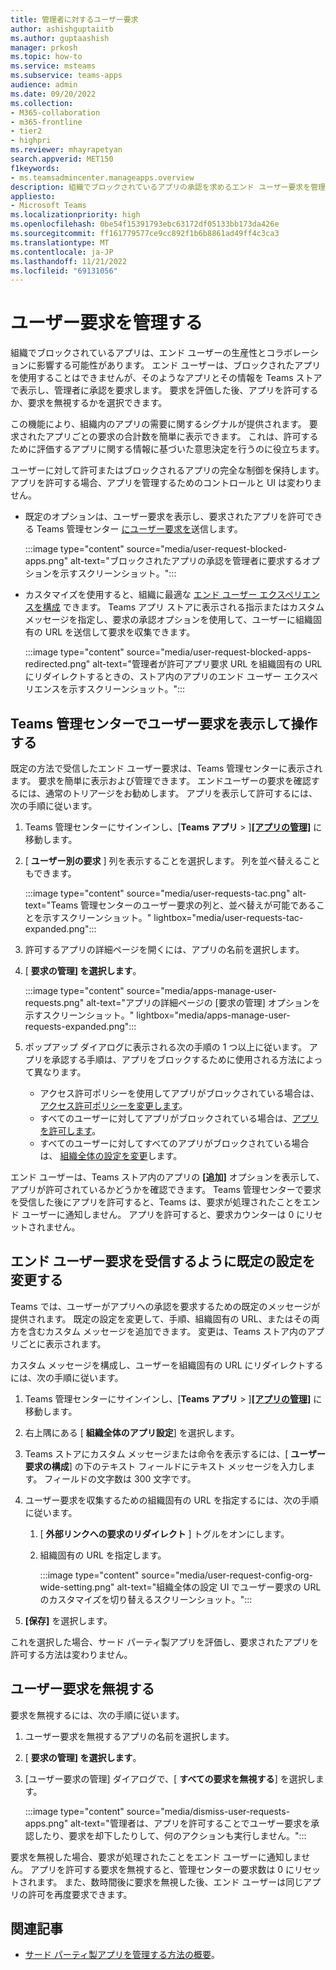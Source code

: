 ```yaml
---
title: 管理者に対するユーザー要求
author: ashishguptaiitb
ms.author: guptaashish
manager: prkosh
ms.topic: how-to
ms.service: msteams
ms.subservice: teams-apps
audience: admin
ms.date: 09/20/2022
ms.collection:
- M365-collaboration
- m365-frontline
- tier2
- highpri
ms.reviewer: mhayrapetyan
search.appverid: MET150
f1keywords:
- ms.teamsadmincenter.manageapps.overview
description: 組織でブロックされているアプリの承認を求めるエンド ユーザー要求を管理および構成する方法について説明します。
appliesto:
- Microsoft Teams
ms.localizationpriority: high
ms.openlocfilehash: 0be54f15391793ebc63172df05133bb173da426e
ms.sourcegitcommit: ff161779577ce9cc892f1b6b8861ad49ff4c3ca3
ms.translationtype: MT
ms.contentlocale: ja-JP
ms.lasthandoff: 11/21/2022
ms.locfileid: "69131056"
---
```

# <a name="manage-user-requests"></a>ユーザー要求を管理する

組織でブロックされているアプリは、エンド ユーザーの生産性とコラボレーションに影響する可能性があります。 エンド ユーザーは、ブロックされたアプリを使用することはできませんが、そのようなアプリとその情報を Teams ストアで表示し、管理者に承認を要求します。 要求を評価した後、アプリを許可するか、要求を無視するかを選択できます。

この機能により、組織内のアプリの需要に関するシグナルが提供されます。 要求されたアプリごとの要求の合計数を簡単に表示できます。 これは、許可するために評価するアプリに関する情報に基づいた意思決定を行うのに役立ちます。

ユーザーに対して許可またはブロックされるアプリの完全な制御を保持します。 アプリを許可する場合、アプリを管理するためのコントロールと UI は変わりません。

* 既定のオプションは、ユーザー要求を表示し、要求されたアプリを許可できる Teams 管理センター [にユーザー要求を](#view-and-act-on-user-requests-in-teams-admin-center)送信します。

   :::image type="content" source="media/user-request-blocked-apps.png" alt-text="ブロックされたアプリの承認を管理者に要求するオプションを示すスクリーンショット。":::

* カスタマイズを使用すると、組織に最適な [エンド ユーザー エクスペリエンスを構成](#modify-the-default-setting-to-receive-end-user-requests) できます。 Teams アプリ ストアに表示される指示またはカスタム メッセージを指定し、要求の承認オプションを使用して、ユーザーに組織固有の URL を送信して要求を収集できます。

   :::image type="content" source="media/user-request-blocked-apps-redirected.png" alt-text="管理者が許可アプリ要求 URL を組織固有の URL にリダイレクトするときの、ストア内のアプリのエンド ユーザー エクスペリエンスを示すスクリーンショット。":::

## <a name="view-and-act-on-user-requests-in-teams-admin-center"></a>Teams 管理センターでユーザー要求を表示して操作する

既定の方法で受信したエンド ユーザー要求は、Teams 管理センターに表示されます。 要求を簡単に表示および管理できます。 エンドユーザーの要求を確認するには、通常のトリアージをお勧めします。 アプリを表示して許可するには、次の手順に従います。

1. Teams 管理センターにサインインし、[**Teams アプリ** > ][**[アプリの管理]**](https://admin.teams.microsoft.com/policies/manage-apps) に移動します。

1. [ **ユーザー別の要求** ] 列を表示することを選択します。 列を並べ替えることもできます。

   :::image type="content" source="media/user-requests-tac.png" alt-text="Teams 管理センターのユーザー要求の列と、並べ替えが可能であることを示すスクリーンショット。" lightbox="media/user-requests-tac-expanded.png":::

1. 許可するアプリの詳細ページを開くには、アプリの名前を選択します。

1. [ **要求の管理] を選択します**。

   :::image type="content" source="media/apps-manage-user-requests.png" alt-text="アプリの詳細ページの [要求の管理] オプションを示すスクリーンショット。" lightbox="media/apps-manage-user-requests-expanded.png":::

1. ポップアップ ダイアログに表示される次の手順の 1 つ以上に従います。 アプリを承認する手順は、アプリをブロックするために使用される方法によって異なります。

   * アクセス許可ポリシーを使用してアプリがブロックされている場合は、 [アクセス許可ポリシーを変更します](teams-app-permission-policies.md)。
   * すべてのユーザーに対してアプリがブロックされている場合は、[アプリを許可します](manage-apps.md#allow-and-block-apps)。
   * すべてのユーザーに対してすべてのアプリがブロックされている場合は、 [組織全体の設定を変更](manage-apps.md#manage-org-wide-app-settings)します。

エンド ユーザーは、Teams ストア内のアプリの **[追加]** オプションを表示して、アプリが許可されているかどうかを確認できます。 Teams 管理センターで要求を受信した後にアプリを許可すると、Teams は、要求が処理されたことをエンド ユーザーに通知しません。 アプリを許可すると、要求カウンターは 0 にリセットされません。

## <a name="modify-the-default-setting-to-receive-end-user-requests"></a>エンド ユーザー要求を受信するように既定の設定を変更する

Teams では、ユーザーがアプリへの承認を要求するための既定のメッセージが提供されます。 既定の設定を変更して、手順、組織固有の URL、またはその両方を含むカスタム メッセージを追加できます。 変更は、Teams ストア内のアプリごとに表示されます。

カスタム メッセージを構成し、ユーザーを組織固有の URL にリダイレクトするには、次の手順に従います。

1. Teams 管理センターにサインインし、[**Teams アプリ** > ][**[アプリの管理]**](https://admin.teams.microsoft.com/policies/manage-apps) に移動します。

1. 右上隅にある [ **組織全体のアプリ設定**] を選択します。

1. Teams ストアにカスタム メッセージまたは命令を表示するには、[ **ユーザー要求の構成**] の下のテキスト フィールドにテキスト メッセージを入力します。 フィールドの文字数は 300 文字です。

1. ユーザー要求を収集するための組織固有の URL を指定するには、次の手順に従います。

   1. [ **外部リンクへの要求のリダイレクト** ] トグルをオンにします。
   1. 組織固有の URL を指定します。

      :::image type="content" source="media/user-request-config-org-wide-setting.png" alt-text="組織全体の設定 UI でユーザー要求の URL のカスタマイズを切り替えるスクリーンショット。":::

1. **[保存]** を選択します。

これを選択した場合、サード パーティ製アプリを評価し、要求されたアプリを許可する方法は変わりません。

## <a name="dismiss-user-requests"></a>ユーザー要求を無視する

要求を無視するには、次の手順に従います。

1. ユーザー要求を無視するアプリの名前を選択します。
1. [ **要求の管理] を選択します**。
1. [ユーザー要求の管理] ダイアログで、[ **すべての要求を無視する**] を選択します。

   :::image type="content" source="media/dismiss-user-requests-apps.png" alt-text="管理者は、アプリを許可することでユーザー要求を承認したり、要求を却下したりして、何のアクションも実行しません。":::

要求を無視した場合、要求が処理されたことをエンド ユーザーに通知しません。 アプリを許可する要求を無視すると、管理センターの要求数は 0 にリセットされます。 また、数時間後に要求を無視した後、エンド ユーザーは同じアプリの許可を再度要求できます。

## <a name="related-article"></a>関連記事

* [サード パーティ製アプリを管理する方法の概要](manage-apps.md)。
